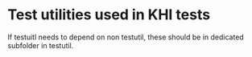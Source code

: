 # Test utilities used in KHI tests

If testuitl needs to depend on non testutil, these should be in dedicated subfolder in testutil.
